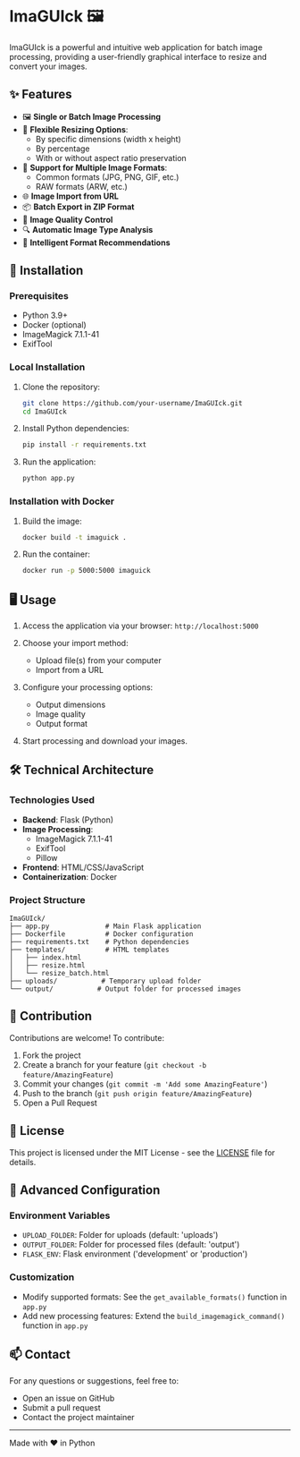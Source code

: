 # ImaGUIck 🖼️

ImaGUIck is a powerful and intuitive web application for batch image processing, providing a user-friendly graphical interface to resize and convert your images.

## ✨ Features

- 🖼️ **Single or Batch Image Processing**
- 📏 **Flexible Resizing Options**:
  - By specific dimensions (width x height)
  - By percentage
  - With or without aspect ratio preservation
- 🔄 **Support for Multiple Image Formats**:
  - Common formats (JPG, PNG, GIF, etc.)
  - RAW formats (ARW, etc.)
- 🌐 **Image Import from URL**
- 📦 **Batch Export in ZIP Format**
- 🎨 **Image Quality Control**
- 🔍 **Automatic Image Type Analysis**
- 💾 **Intelligent Format Recommendations**

## 🚀 Installation

### Prerequisites

- Python 3.9+
- Docker (optional)
- ImageMagick 7.1.1-41
- ExifTool

### Local Installation

1. Clone the repository:
   ```bash
   git clone https://github.com/your-username/ImaGUIck.git
   cd ImaGUIck
   ```

2. Install Python dependencies:
   ```bash
   pip install -r requirements.txt
   ```

3. Run the application:
   ```bash
   python app.py
   ```

### Installation with Docker

1. Build the image:
   ```bash
   docker build -t imaguick .
   ```

2. Run the container:
   ```bash
   docker run -p 5000:5000 imaguick
   ```

## 🖥️ Usage

1. Access the application via your browser: `http://localhost:5000`

2. Choose your import method:
   - Upload file(s) from your computer
   - Import from a URL

3. Configure your processing options:
   - Output dimensions
   - Image quality
   - Output format

4. Start processing and download your images.

## 🛠️ Technical Architecture

### Technologies Used

- **Backend**: Flask (Python)
- **Image Processing**: 
  - ImageMagick 7.1.1-41
  - ExifTool
  - Pillow
- **Frontend**: HTML/CSS/JavaScript
- **Containerization**: Docker

### Project Structure

```
ImaGUIck/
├── app.py              # Main Flask application
├── Dockerfile          # Docker configuration
├── requirements.txt    # Python dependencies
├── templates/          # HTML templates
│   ├── index.html
│   ├── resize.html
│   └── resize_batch.html
├── uploads/           # Temporary upload folder
└── output/           # Output folder for processed images
```

## 🤝 Contribution

Contributions are welcome! To contribute:

1. Fork the project
2. Create a branch for your feature (`git checkout -b feature/AmazingFeature`)
3. Commit your changes (`git commit -m 'Add some AmazingFeature'`)
4. Push to the branch (`git push origin feature/AmazingFeature`)
5. Open a Pull Request

## 📝 License

This project is licensed under the MIT License - see the [LICENSE](LICENSE) file for details.

## 🔧 Advanced Configuration

### Environment Variables

- `UPLOAD_FOLDER`: Folder for uploads (default: 'uploads')
- `OUTPUT_FOLDER`: Folder for processed files (default: 'output')
- `FLASK_ENV`: Flask environment ('development' or 'production')

### Customization

- Modify supported formats: See the `get_available_formats()` function in `app.py`
- Add new processing features: Extend the `build_imagemagick_command()` function in `app.py`

## 📫 Contact

For any questions or suggestions, feel free to:
- Open an issue on GitHub
- Submit a pull request
- Contact the project maintainer

---

Made with ❤️ in Python
